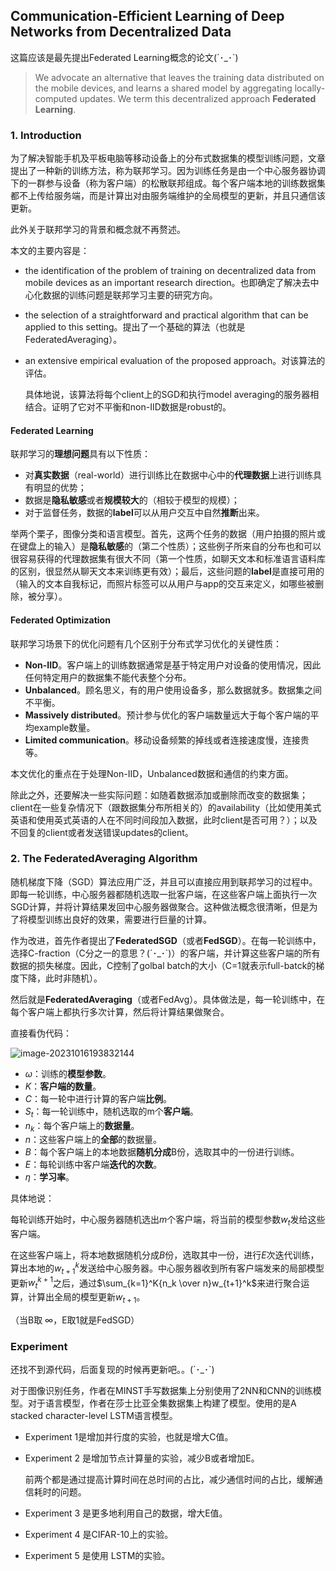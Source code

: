 ## Communication-Efficient Learning of Deep Networks from Decentralized Data

这篇应该是最先提出Federated Learning概念的论文(´･_･`)

> We advocate an alternative that leaves the training data distributed on the mobile devices, and learns a shared model by aggregating locally-computed updates. We term this decentralized approach **Federated Learning**.



### 1. Introduction

为了解决智能手机及平板电脑等移动设备上的分布式数据集的模型训练问题，文章提出了一种新的训练方法，称为联邦学习。因为训练任务是由一个中心服务器协调下的一群参与设备（称为客户端）的松散联邦组成。每个客户端本地的训练数据集都不上传给服务端，而是计算出对由服务端维护的全局模型的更新，并且只通信该更新。

此外关于联邦学习的背景和概念就不再赘述。



本文的主要内容是：

*  the identification of the problem of training on decentralized data from mobile devices as an important research direction。也即确定了解决去中心化数据的训练问题是联邦学习主要的研究方向。

* the selection of a straightforward and practical algorithm that can be applied to this setting。提出了一个基础的算法（也就是FederatedAveraging）。

* an extensive empirical evaluation of the proposed approach。对该算法的评估。

  具体地说，该算法将每个client上的SGD和执行model averaging的服务器相结合。证明了它对不平衡和non-IID数据是robust的。



#### Federated Learning

联邦学习的**理想问题**具有以下性质：

* 对**真实数据**（real-world）进行训练比在数据中心中的**代理数据**上进行训练具有明显的优势；
* 数据是**隐私敏感**或者**规模较大**的（相较于模型的规模）；
* 对于监督任务，数据的**label**可以从用户交互中自然**推断**出来。

举两个栗子，图像分类和语言模型。首先，这两个任务的数据（用户拍摄的照片或在键盘上的输入）是**隐私敏感**的（第二个性质）；这些例子所来自的分布也和可以很容易获得的代理数据集有很大不同（第一个性质，如聊天文本和标准语言语料库的区别，很显然从聊天文本来训练更有效）；最后，这些问题的**label**是直接可用的（输入的文本自我标记，而照片标签可以从用户与app的交互来定义，如哪些被删除，被分享）。



#### Federated Optimization

联邦学习场景下的优化问题有几个区别于分布式学习优化的关键性质：

* **Non-IID**。客户端上的训练数据通常是基于特定用户对设备的使用情况，因此任何特定用户的数据集不能代表整个分布。
* **Unbalanced**。顾名思义，有的用户使用设备多，那么数据就多。数据集之间不平衡。
* **Massively distributed**。预计参与优化的客户端数量远大于每个客户端的平均example数量。
* **Limited communication**。移动设备频繁的掉线或者连接速度慢，连接贵等。

本文优化的重点在于处理Non-IID，Unbalanced数据和通信的约束方面。

除此之外，还要解决一些实际问题：如随着数据添加或删除而改变的数据集；client在一些复杂情况下（跟数据集分布所相关的）的availability（比如使用美式英语和使用英式英语的人在不同时间段加入数据，此时client是否可用？）；以及不回复的client或者发送错误updates的client。



### 2. The FederatedAveraging Algorithm

随机梯度下降（SGD）算法应用广泛，并且可以直接应用到联邦学习的过程中。即每一轮训练，中心服务器都随机选取一批客户端，在这些客户端上面执行一次SGD计算，并将计算结果发回中心服务器做聚合。这种做法概念很清晰，但是为了将模型训练出良好的效果，需要进行巨量的计算。

作为改进，首先作者提出了**FederatedSGD**（或者**FedSGD**）。在每一轮训练中，选择C-fraction（C分之一的意思？(´･_･`)）的客户端，并计算这些客户端的所有数据的损失梯度。因此，C控制了golbal batch的大小（C=1就表示full-batck的梯度下降，此时非随机）。

然后就是**FederatedAveraging**（或者FedAvg）。具体做法是，每一轮训练中，在每个客户端上都执行多次计算，然后将计算结果做聚合。

直接看伪代码：

![image-20231016193832144](https://cdn.jsdelivr.net/gh/Changocc/img@img/pic/image-20231016193832144.png)

* $\omega$：训练的**模型参数**。
* $K$：**客户端的数量**。
* $C$：每一轮中进行计算的客户端**比例**。
* $S_t$：每一轮训练中，随机选取的m个**客户端**。
* $n_k$：每个客户端上的**数据量**。
* $n$：这些客户端上的**全部**的数据量。
* $B$：每个客户端上的本地数据**随机分成**B份，选取其中的一份进行训练。
* $E$：每轮训练中客户端**迭代的次数**。
* $\eta$：**学习率**。

具体地说：

每轮训练开始时，中心服务器随机选出$m$个客户端，将当前的模型参数$w_t$发给这些客户端。

在这些客户端上，将本地数据随机分成$B$份，选取其中一份，进行$E$次迭代训练，算出本地的$w_{t+1}^k$发送给中心服务器。中心服务器收到所有客户端发来的局部模型更新$w_t^{k+1}$之后，通过$\sum_{k=1}^K{n_k \over n}w_{t+1}^k$来进行聚合运算，计算出全局的模型更新$w_{t+1}$。

（当B取 ∞，E取1就是FedSGD）



### Experiment

还找不到源代码，后面复现的时候再更新吧。。(´･_･`)

对于图像识别任务，作者在MINST手写数据集上分别使用了2NN和CNN的训练模型。对于语言模型，作者在莎士比亚全集数据集上构建了模型。使用的是A stacked character-level LSTM语言模型。

* Experiment 1是增加并行度的实验，也就是增大C值。

* Experiment 2 是增加节点计算量的实验，减少B或者增加E。

  前两个都是通过提高计算时间在总时间的占比，减少通信时间的占比，缓解通信耗时的问题。

* Experiment 3 是更多地利用自己的数据，增大E值。

* Experiment 4 是CIFAR-10上的实验。

* Experiment 5 是使用 LSTM的实验。